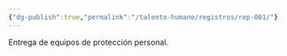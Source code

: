 ```yaml
---
{"dg-publish":true,"permalink":"/talento-humano/registros/rep-001/"}
---
```


Entrega de equipos de protección personal.